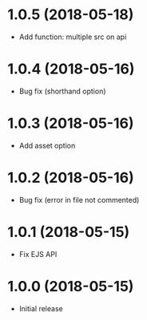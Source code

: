 # 1.0.5 (2018-05-18)

-   Add function: multiple src on api

# 1.0.4 (2018-05-16)

-   Bug fix (shorthand option)

# 1.0.3 (2018-05-16)

-   Add asset option

# 1.0.2 (2018-05-16)

-   Bug fix (error in file not commented)

# 1.0.1 (2018-05-15)

-   Fix EJS API

# 1.0.0 (2018-05-15)

-   Initial release